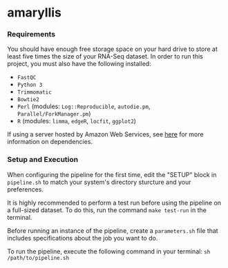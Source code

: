 # amaryllis

### Requirements

You should have enough free storage space on your hard drive to store at least
five times the size of your RNA-Seq dataset.
In order to run this project, you must also have the following installed:
- `FastQC`
- `Python 3`
- `Trimmomatic`
- `Bowtie2`
- `Perl` (modules: `Log::Reproducible`, `autodie.pm`, `Parallel/ForkManager.pm`)
- `R` (modules: `limma`, `edgeR`, `locfit`, `ggplot2`)

If using a server hosted by Amazon Web Services, see
[here](https://gist.github.com/mfcovington/27746b491743ababf32cbadd49846730)
for more information on dependencies.

### Setup and Execution

When configuring the pipeline for the first time, edit the "SETUP" block in
`pipeline.sh` to match your system's directory sturcture and your preferences.

It is highly recommended to perform a test run before using the pipeline on a
full-sized dataset. To do this, run the command `make test-run` in the terminal.

Before running an instance of the pipeline, create a `parameters.sh` file that
includes specifications about the job you want to do.

To run the pipeline, execute the following command in your terminal:
    `sh /path/to/pipeline.sh`
